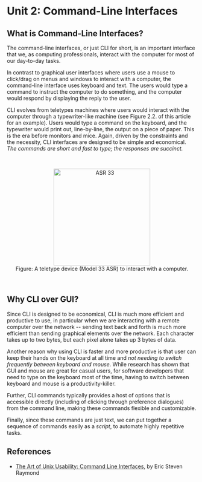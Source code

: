 # Unit 2: Command-Line Interfaces

## What is Command-Line Interfaces?

The command-line interfaces, or just CLI for short, is an important 
interface that we, as computing professionals, interact with 
the computer for most of our day-to-day tasks.

In contrast to graphical user interfaces where users use a mouse to
click/drag on menus and windows to interact with a computer, the
command-line interface uses keyboard and text.  The users would type
a command to instruct the computer to do something, and the computer
would respond by displaying the reply to the user.

CLI evolves from teletypes machines where users would interact with
the computer through a typewriter-like machine (see Figure 2.2. of
this article for an example).  Users would type a command on the 
keyboard, and the typewriter would print out, line-by-line, the output
on a piece of paper.  This is the era before monitors and mice. 
Again, driven by the constraints and the necessity, CLI interfaces
are designed to be simple and economical.  _The commands are short and
fast to type; the responses are succinct._

<br><div align="center">
<a title="Bubba73 (Jud McCranie) / CC BY-SA (https://creativecommons.org/licenses/by-sa/3.0)" href="https://commons.wikimedia.org/wiki/File:ASR_33.jpg"><img width="256" alt="ASR 33" src="https://upload.wikimedia.org/wikipedia/commons/thumb/1/18/ASR_33.jpg/256px-ASR_33.jpg"></a>
<br>Figure: A teletype device (Model 33 ASR) to interact with a computer.
</div><br>

## Why CLI over GUI?

Since CLI is designed to be economical, CLI is much more efficient
and productive to use, in particular when we are interacting with
a remote computer over the network -- sending text back and forth
is much more efficient than sending graphical elements over the
network.  Each character takes up to two bytes, but each pixel alone
takes up 3 bytes of data.

Another reason why using CLI is faster and more productive is that
user can keep their hands on the keyboard at all time and _not
needing to switch frequently between keyboard and mouse._  While
research has shown that GUI and mouse are great for casual users,
for software developers that need to type on the keyboard most of
the time, having to switch between keyboard and mouse is a
productivity-killer.

Further, CLI commands typically provides a host of options that is
accessible directly (including of clicking through preference dialogues)
from the command line, making these commands flexible and customizable.

Finally, since these commands are just text, we can put together a
sequence of commands easily as a _script_, to automate highly repetitive
tasks.

## References
- [The Art of Unix Usability: Command Line Interfaces](http://www.catb.org/~esr/writings/taouu/taouu.html#id3017631), by Eric Steven Raymond
